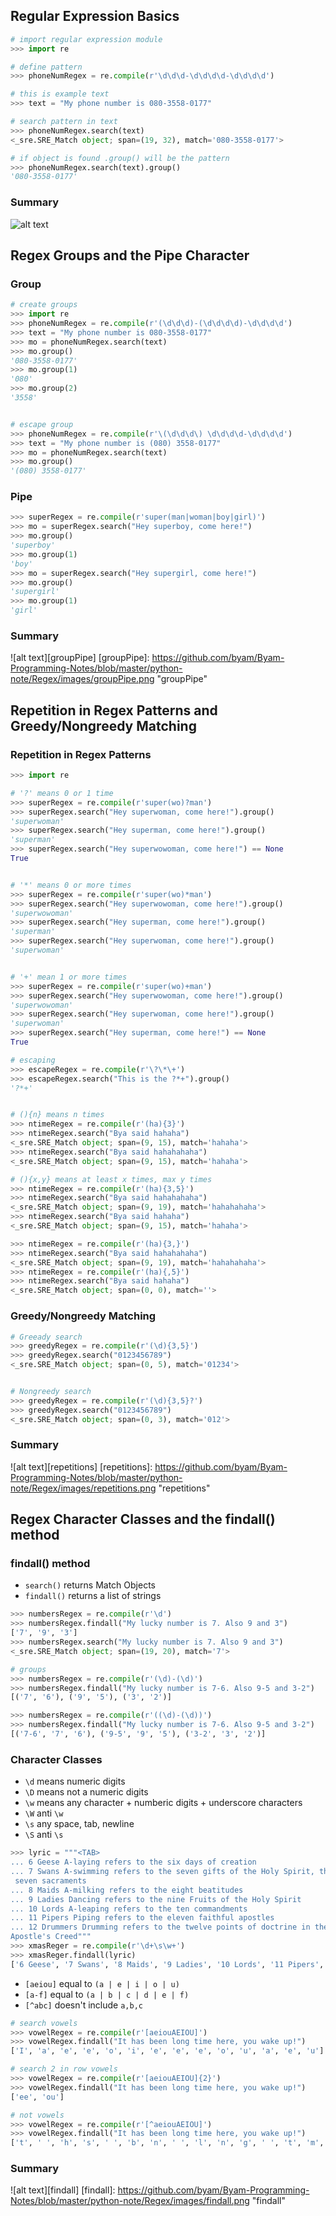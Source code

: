 ## Regular Expression Basics
```python
# import regular expression module
>>> import re

# define pattern
>>> phoneNumRegex = re.compile(r'\d\d\d-\d\d\d\d-\d\d\d\d')

# this is example text
>>> text = "My phone number is 080-3558-0177"

# search pattern in text
>>> phoneNumRegex.search(text)
<_sre.SRE_Match object; span=(19, 32), match='080-3558-0177'>

# if object is found .group() will be the pattern
>>> phoneNumRegex.search(text).group()
'080-3558-0177'

```

### Summary
![alt text][basics]

[basics]: https://github.com/byam/Byam-Programming-Notes/blob/master/python-note/Regex/images/basics.png "Basics"


## Regex Groups and the Pipe Character

### Group
```python
# create groups
>>> import re
>>> phoneNumRegex = re.compile(r'(\d\d\d)-(\d\d\d\d)-\d\d\d\d')
>>> text = "My phone number is 080-3558-0177"
>>> mo = phoneNumRegex.search(text)
>>> mo.group()
'080-3558-0177'
>>> mo.group(1)
'080'
>>> mo.group(2)
'3558'


# escape group
>>> phoneNumRegex = re.compile(r'\(\d\d\d\) \d\d\d\d-\d\d\d\d')
>>> text = "My phone number is (080) 3558-0177"
>>> mo = phoneNumRegex.search(text)
>>> mo.group()
'(080) 3558-0177'
```

### Pipe
```python
>>> superRegex = re.compile(r'super(man|woman|boy|girl)')
>>> mo = superRegex.search("Hey superboy, come here!")
>>> mo.group()
'superboy'
>>> mo.group(1)
'boy'
>>> mo = superRegex.search("Hey supergirl, come here!")
>>> mo.group()
'supergirl'
>>> mo.group(1)
'girl'
```

### Summary
![alt text][groupPipe]
[groupPipe]: https://github.com/byam/Byam-Programming-Notes/blob/master/python-note/Regex/images/groupPipe.png "groupPipe"


## Repetition in Regex Patterns and Greedy/Nongreedy Matching

### Repetition in Regex Patterns
```python
>>> import re

# '?' means 0 or 1 time
>>> superRegex = re.compile(r'super(wo)?man')
>>> superRegex.search("Hey superwoman, come here!").group()
'superwoman'
>>> superRegex.search("Hey superman, come here!").group()
'superman'
>>> superRegex.search("Hey superwowoman, come here!") == None
True


# '*' means 0 or more times
>>> superRegex = re.compile(r'super(wo)*man')
>>> superRegex.search("Hey superwowoman, come here!").group()
'superwowoman'
>>> superRegex.search("Hey superman, come here!").group()
'superman'
>>> superRegex.search("Hey superwoman, come here!").group()
'superwoman'


# '+' mean 1 or more times
>>> superRegex = re.compile(r'super(wo)+man')
>>> superRegex.search("Hey superwowoman, come here!").group()
'superwowoman'
>>> superRegex.search("Hey superwoman, come here!").group()
'superwoman'
>>> superRegex.search("Hey superman, come here!") == None
True

# escaping
>>> escapeRegex = re.compile(r'\?\*\+')
>>> escapeRegex.search("This is the ?*+").group()
'?*+'


# (){n} means n times
>>> ntimeRegex = re.compile(r'(ha){3}')
>>> ntimeRegex.search("Bya said hahaha")
<_sre.SRE_Match object; span=(9, 15), match='hahaha'>
>>> ntimeRegex.search("Bya said hahahahaha")
<_sre.SRE_Match object; span=(9, 15), match='hahaha'>

# (){x,y} means at least x times, max y times
>>> ntimeRegex = re.compile(r'(ha){3,5}')
>>> ntimeRegex.search("Bya said hahahahaha")
<_sre.SRE_Match object; span=(9, 19), match='hahahahaha'>
>>> ntimeRegex.search("Bya said hahaha")
<_sre.SRE_Match object; span=(9, 15), match='hahaha'>

>>> ntimeRegex = re.compile(r'(ha){3,}')
>>> ntimeRegex.search("Bya said hahahahaha")
<_sre.SRE_Match object; span=(9, 19), match='hahahahaha'>
>>> ntimeRegex = re.compile(r'(ha){,5}')
>>> ntimeRegex.search("Bya said hahaha")
<_sre.SRE_Match object; span=(0, 0), match=''>
```

### Greedy/Nongreedy Matching
```python
# Greeady search
>>> greedyRegex = re.compile(r'(\d){3,5}')
>>> greedyRegex.search("0123456789")
<_sre.SRE_Match object; span=(0, 5), match='01234'>


# Nongreedy search
>>> greedyRegex = re.compile(r'(\d){3,5}?')
>>> greedyRegex.search("0123456789")
<_sre.SRE_Match object; span=(0, 3), match='012'>

```

### Summary
![alt text][repetitions]
[repetitions]: https://github.com/byam/Byam-Programming-Notes/blob/master/python-note/Regex/images/repetitions.png "repetitions"



## Regex Character Classes and the findall() method

### findall() method

* `search()` returns Match Objects
* `findall()` returns a list of strings

```python
>>> numbersRegex = re.compile(r'\d')
>>> numbersRegex.findall("My lucky number is 7. Also 9 and 3")
['7', '9', '3']
>>> numbersRegex.search("My lucky number is 7. Also 9 and 3")
<_sre.SRE_Match object; span=(19, 20), match='7'>

# groups
>>> numbersRegex = re.compile(r'(\d)-(\d)')
>>> numbersRegex.findall("My lucky number is 7-6. Also 9-5 and 3-2")
[('7', '6'), ('9', '5'), ('3', '2')]

>>> numbersRegex = re.compile(r'((\d)-(\d))')
>>> numbersRegex.findall("My lucky number is 7-6. Also 9-5 and 3-2")
[('7-6', '7', '6'), ('9-5', '9', '5'), ('3-2', '3', '2')]
```


### Character Classes

* `\d` means numeric digits
* `\D` means not a numeric digits
* `\w` means any character + numberic digits + underscore characters
* `\W` anti `\w`
* `\s` any space, tab, newline
* `\S` anti `\s`

```python
>>> lyric = """<TAB>
... 6 Geese A-laying refers to the six days of creation
... 7 Swans A-swimming refers to the seven gifts of the Holy Spirit, the
 seven sacraments
... 8 Maids A-milking refers to the eight beatitudes
... 9 Ladies Dancing refers to the nine Fruits of the Holy Spirit
... 10 Lords A-leaping refers to the ten commandments
... 11 Pipers Piping refers to the eleven faithful apostles
... 12 Drummers Drumming refers to the twelve points of doctrine in the
Apostle's Creed"""
>>> xmasReger = re.compile(r'\d+\s\w+')
>>> xmasReger.findall(lyric)
['6 Geese', '7 Swans', '8 Maids', '9 Ladies', '10 Lords', '11 Pipers', '12 Drummers']
```

* `[aeiou]` equal to `(a | e | i | o | u)`
* `[a-f]` equal to `(a | b | c | d | e | f)`
* `[^abc]` doesn't include `a,b,c`

```python
# search vowels
>>> vowelRegex = re.compile(r'[aeiouAEIOU]')
>>> vowelRegex.findall("It has been long time here, you wake up!")
['I', 'a', 'e', 'e', 'o', 'i', 'e', 'e', 'e', 'o', 'u', 'a', 'e', 'u']

# search 2 in row vowels
>>> vowelRegex = re.compile(r'[aeiouAEIOU]{2}')
>>> vowelRegex.findall("It has been long time here, you wake up!")
['ee', 'ou']

# not vowels
>>> vowelRegex = re.compile(r'[^aeiouAEIOU]')
>>> vowelRegex.findall("It has been long time here, you wake up!")
['t', ' ', 'h', 's', ' ', 'b', 'n', ' ', 'l', 'n', 'g', ' ', 't', 'm', ' ', 'h', 'r', ',', ' ', 'y', ' ', 'w', 'k', ' ', 'p', '!']
```

### Summary
![alt text][findall]
[findall]: https://github.com/byam/Byam-Programming-Notes/blob/master/python-note/Regex/images/findall.png "findall"